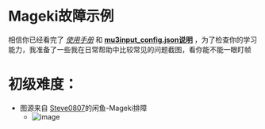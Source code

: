 # Mageki故障示例
相信你已经看完了 [_使用手册_](https://github.com/Sanheiii/Mageki/wiki/Mageki%E4%BD%BF%E7%94%A8%E6%89%8B%E5%86%8C) 和 [__mu3input_config.json说明__](https://github.com/Sanheiii/Mageki/wiki/mu3input_config.json) ，为了检查你的学习能力，我准备了一些我在日常帮助中比较常见的问题截图，看你能不能一眼盯帧

# 初级难度：
- 图源来自 [Steve0807](https://github.com/Steve0807)的闲鱼-Mageki排障
  - ![image](https://mageki-err.stehp.cn/000ab95b164e676acca1bf5c3996dd95.png)
